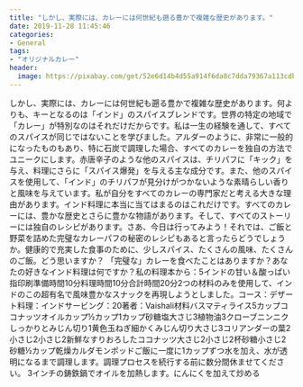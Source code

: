 ```yaml
---
title: "しかし、実際には、カレーには何世紀も遡る豊かで複雑な歴史があります。"
date: 2019-11-28 11:45:46
categories:
- General
tags:
- "オリジナルカレー"
header:
  image: https://pixabay.com/get/52e6d14b4d55a914f6da8c7dda79367a113cdbe25b526c4870287fdd9745cc5bbd_1280.jpg
---
```


しかし、実際には、カレーには何世紀も遡る豊かで複雑な歴史があります。何よりも、キーとなるのは「インド」のスパイスブレンドです。世界の特定の地域で「カレー」が特別なのはそれだけだからです。私は一生の経験を通して、すべてのスパイスが同じではないことを学びました。アルダーのように、非常に一般的になったものもあり、特に石炭で調理した場合、すべてのカレーを独自の方法でユニークにします。赤唐辛子のような他のスパイスは、チリパフに「キック」を与え、料理にさらに「スパイス爆発」を与える主な成分です。また、他のスパイスを使用して、「インド」のチリパフが見分けがつかないような素晴らしい香りと風味を与えています。私が自分をすべてのカレーの専門家だと考える大きな理由があります。インド料理に本当に当てはまるのはこれだけです。すべてのカレーには、豊かな歴史とさらに豊かな物語があります。そして、すべてのストーリーには独自のレシピがあります。さあ、今日は行ってみよう！それでは、ご飯と野菜を詰めた完璧なカレーパフの秘密のレシピもあると言ったらどうでしょうか。健康的で充実した食事のために、少しスパイス、たくさんの風味、たくさんのご飯。どう思いますか？ 「完璧な」カレーを食べたことはありますか？あなたの好きなインド料理は何ですか？私の料理本から：5インドの甘い＆酸っぱい指印刷準備時間10分料理時間10分合計時間20分2つの材料のみを使用して、インドのこの超有名で風味豊かなスナックを再現しようとしました。コース：デザート料理：インドサービング：20著者：Vaishali材料バスマティライス5カップココナッツオイルカップ½カップ1カップ砂糖塩大さじ3植物油3クローブニンニクしっかりとみじん切り1黄色玉ねぎ細かくみじん切り大さじ3コリアンダーの葉2小さじ2小さじ2新鮮なすりおろしたココナッツ大さじ2小さじ2杯砂糖小さじ2砂糖½カップ乾燥カルダモンポッドご飯に一度に1カップずつ水を加え、水が透明になるまで調理します。調理プロセスを続行する前に数分間休ませてください。 3インチの鋳鉄鍋でオイルを加熱します。にんにくを加えて炒める

